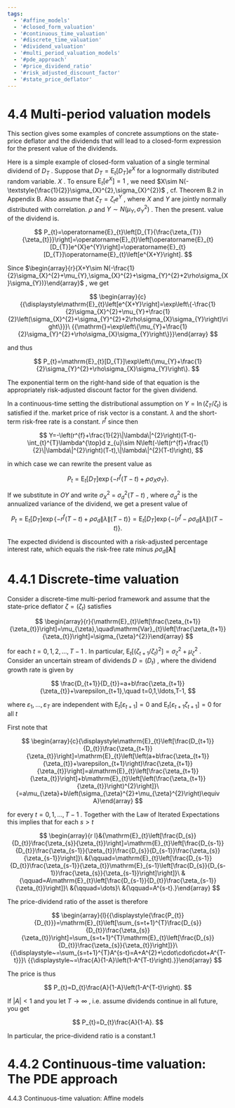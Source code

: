 ```yaml
---
tags:
  - '#affine_models'
  - '#closed_form_valuation'
  - '#continuous_time_valuation'
  - '#discrete_time_valuation'
  - '#dividend_valuation'
  - '#multi_period_valuation_models'
  - '#pde_approach'
  - '#price_dividend_ratio'
  - '#risk_adjusted_discount_factor'
  - '#state_price_deflator'
---
```

# 4.4 Multi-period valuation models  

This section gives some examples of concrete assumptions on the state-price deflator and the dividends that will lead to a closed-form expression for the present value of the dividends.  

Here is a simple example of closed-form valuation of a single terminal dividend of $D_{T}$ . Suppose that $D_{T}=\mathrm{E}_{t}[D_{T}]e^{X}$ for a lognormally distributed random variable. $X$ . To ensure $\operatorname{E}_{t}[e^{X}]=1$ , we need $X\sim N(-\textstyle{\frac{1}{2}}\sigma_{X}^{2},\sigma_{X}^{2})$ , cf. Theorem B.2 in Appendix B. Also assume that $\zeta_{T}=\zeta_{t}e^{Y}$ , where $X$ and $Y$ are jointly normally distributed with correlation. $\rho$ and $Y\sim N(\mu_{Y},\sigma_{Y}^{2})$ . Then the present. value of the dividend is.  

$$
P_{t}=\operatorname{E}_{t}\left[D_{T}{\frac{\zeta_{T}}{\zeta_{t}}}\right]=\operatorname{E}_{t}\left[\operatorname{E}_{t}[D_{T}]e^{X}e^{Y}\right]=\operatorname{E}_{t}[D_{T}]\operatorname{E}_{t}\left[e^{X+Y}\right].
$$  

Since $\begin{array}{r}{X+Y\sim N(-\frac{1}{2}\sigma_{X}^{2}+\mu_{Y},\sigma_{X}^{2}+\sigma_{Y}^{2}+2\rho\sigma_{X}\sigma_{Y})}\end{array}$ , we get  

$$
\begin{array}{c}{{\displaystyle\mathrm{E}_{t}\left[e^{X+Y}\right]=\exp\left\{-\frac{1}{2}\sigma_{X}^{2}+\mu_{Y}+\frac{1}{2}\left(\sigma_{X}^{2}+\sigma_{Y}^{2}+2\rho\sigma_{X}\sigma_{Y}\right)\right\}}}\ {{\mathrm{}=\exp\left\{\mu_{Y}+\frac{1}{2}\sigma_{Y}^{2}+\rho\sigma_{X}\sigma_{Y}\right\}}}\end{array}
$$  

and thus  

$$
P_{t}=\mathrm{E}_{t}[D_{T}]\exp\left\{\mu_{Y}+\frac{1}{2}\sigma_{Y}^{2}+\rho\sigma_{X}\sigma_{Y}\right\}.
$$  

The exponential term on the right-hand side of that equation is the appropriately risk-adjusted discount factor for the given dividend.  

In a continuous-time setting the distributional assumption on $Y=\ln(\zeta_{T}/\zeta_{t})$ is satisfied if the. market price of risk vector is a constant. $\lambda$ and the short-term risk-free rate is a constant. $r^{f}$ since then  

$$
Y=-\left(r^{f}+\frac{1}{2}\|\lambda\|^{2}\right)(T-t)-\int_{t}^{T}\lambda^{\top}d z_{u}\sim N\left(-\left(r^{f}+\frac{1}{2}\|\lambda\|^{2}\right)(T-t),\|\lambda\|^{2}(T-t)\right),
$$  

in which case we can rewrite the present value as  

$$
P_{t}=\mathrm{E}_{t}[D_{T}]\exp\left\{-r^{f}(T-t)+\rho\sigma_{X}\sigma_{Y}\right\}.
$$  

If we substitute in $O Y$ and write $\sigma_{X}^{2}\:=\:\sigma_{d}^{2}(T-t)$ , where $\sigma_{d}^{2}$ is the annualized variance of the dividend, we get a present value of  

$$
P_{t}=\operatorname{E}_{t}[D_{T}]\exp\left\{-r^{f}(T-t)+\rho\sigma_{d}\|\lambda\|(T-t)\right\}=\operatorname{E}_{t}[D_{T}]\exp\left\{-(r^{f}-\rho\sigma_{d}\|\lambda\|)(T-t)\right\}.
$$  

The expected dividend is discounted with a risk-adjusted percentage interest rate, which equals the risk-free rate minus $\rho\sigma_{d}\|\boldsymbol{\lambda}\|$  

# 4.4.1 Discrete-time valuation  

Consider a discrete-time multi-period framework and assume that the state-price deflator $\zeta=\left(\zeta_{t}\right)$ satisfies  

$$
\begin{array}{r}{\mathrm{E}_{t}\left[\frac{\zeta_{t+1}}{\zeta_{t}}\right]=\mu_{\zeta},\quad\mathrm{Var}_{t}\left[\frac{\zeta_{t+1}}{\zeta_{t}}\right]=\sigma_{\zeta}^{2}}\end{array}
$$  

for each $t=0,1,2,\ldots,T-1$ . In particular, $\operatorname{E}_{t}\left[(\zeta_{t+1}/\zeta_{t})^{2}\right]=\sigma_{\zeta}^{2}+\mu_{\zeta}^{2}$ . Consider an uncertain stream of dividends $D=\left(D_{t}\right)$ , where the dividend growth rate is given by  

$$
\frac{D_{t+1}}{D_{t}}=a+b\frac{\zeta_{t+1}}{\zeta_{t}}+\varepsilon_{t+1},\quad t=0,1,\ldots,T-1,
$$  

where $\varepsilon_{1},\ldots,\varepsilon_{T}$ are independent with $\mathrm{E}_{t}[\varepsilon_{t+1}]=0$ and $\mathrm{E}_{t}[\varepsilon_{t+1}\zeta_{t+1}]=0$ for all $t$  

First note that  

$$
\begin{array}{c}{\displaystyle\mathrm{E}_{t}\left[\frac{D_{t+1}}{D_{t}}\frac{\zeta_{t+1}}{\zeta_{t}}\right]=\mathrm{E}_{t}\left[\left(a+b\frac{\zeta_{t+1}}{\zeta_{t}}+\varepsilon_{t+1}\right)\frac{\zeta_{t+1}}{\zeta_{t}}\right]=a\mathrm{E}_{t}\left[\frac{\zeta_{t+1}}{\zeta_{t}}\right]+b\mathrm{E}_{t}\left[\left(\frac{\zeta_{t+1}}{\zeta_{t}}\right)^{2}\right]}\ {=a\mu_{\zeta}+b\left(\sigma_{\zeta}^{2}+\mu_{\zeta}^{2}\right)\equiv A}\end{array}
$$  

for every $t=0,1,\ldots,T-1$ . Together with the Law of Iterated Expectations this implies that for each $s>t$  

$$
\begin{array}{r l}&{\mathrm{E}_{t}\left[\frac{D_{s}}{D_{t}}\frac{\zeta_{s}}{\zeta_{t}}\right]=\mathrm{E}_{t}\left[\frac{D_{s-1}}{D_{t}}\frac{\zeta_{s-1}}{\zeta_{t}}\frac{D_{s}}{D_{s-1}}\frac{\zeta_{s}}{\zeta_{s-1}}\right]}\ &{\qquad=\mathrm{E}_{t}\left[\frac{D_{s-1}}{D_{t}}\frac{\zeta_{s-1}}{\zeta_{t}}\mathrm{E}_{s-1}\left[\frac{D_{s}}{D_{s-1}}\frac{\zeta_{s}}{\zeta_{s-1}}\right]\right]}\ &{\qquad=A\mathrm{E}_{t}\left[\frac{D_{s-1}}{D_{t}}\frac{\zeta_{s-1}}{\zeta_{t}}\right]}\ &{\qquad=\dots}\ &{\qquad=A^{s-t}.}\end{array}
$$  

The price-dividend ratio of the asset is therefore  

$$
\begin{array}{l}{{\displaystyle{\frac{P_{t}}{D_{t}}}=\mathrm{E}_{t}\left[\sum_{s=t+1}^{T}\frac{D_{s}}{D_{t}}\frac{\zeta_{s}}{\zeta_{t}}\right]=\sum_{s=t+1}^{T}\mathrm{E}_{t}\left[\frac{D_{s}}{D_{t}}\frac{\zeta_{s}}{\zeta_{t}}\right]}}\ {{\displaystyle~=\sum_{s=t+1}^{T}A^{s-t}=A+A^{2}+\cdot\cdot\cdot+A^{T-t}}}\ {{\displaystyle~=\frac{A}{1-A}\left(1-A^{T-t}\right).}}\end{array}
$$  

The price is thus  

$$
P_{t}=D_{t}\frac{A}{1-A}\left(1-A^{T-t}\right).
$$  

If $|A|<1$ and you let $T\to\infty$ , i.e. assume dividends continue in all future, you get  

$$
P_{t}=D_{t}\frac{A}{1-A}.
$$  

In particular, the price-dividend ratio is a constant.1  

# 4.4.2 Continuous-time valuation: The PDE approach  

4.4.3 Continuous-time valuation: Affine models  
